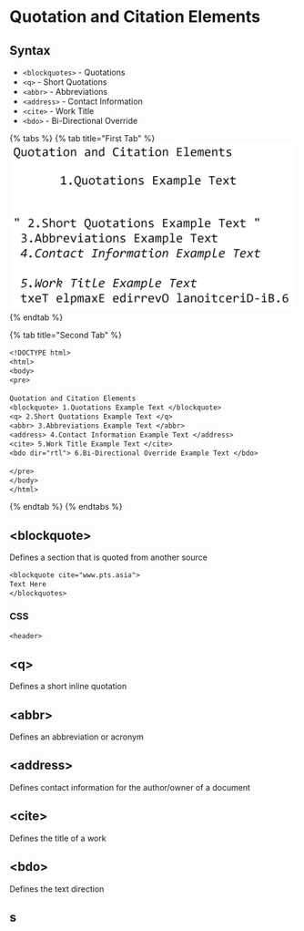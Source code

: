 # Quotation and Citation Elements

## Syntax

* `<blockquotes>` - Quotations
* `<q>` - Short Quotations
* `<abbr>` - Abbreviations
* `<address>` - Contact Information
* `<cite>` - Work Title
* `<bdo>` - Bi-Directional Override

{% tabs %}
{% tab title="First Tab" %}
![](../../../.gitbook/assets/image%20%282%29.png)
{% endtab %}

{% tab title="Second Tab" %}
```markup
<!DOCTYPE html>
<html>
<body>
<pre>

Quotation and Citation Elements
<blockquote> 1.Quotations Example Text </blockquote>
<q> 2.Short Quotations Example Text </q>
<abbr> 3.Abbreviations Example Text </abbr>
<address> 4.Contact Information Example Text </address>
<cite> 5.Work Title Example Text </cite>
<bdo dir="rtl"> 6.Bi-Directional Override Example Text </bdo>

</pre>
</body>
</html>
```
{% endtab %}
{% endtabs %}

## &lt;blockquote&gt;

Defines a section that is quoted from another source

```markup
<blockquote cite="www.pts.asia">
Text Here
</blockquotes>
```

### CSS

```markup
<header>
```

## &lt;q&gt;

Defines a short inline quotation

## &lt;abbr&gt;

Defines an abbreviation or acronym

## &lt;address&gt;

Defines contact information for the author/owner of a document

## &lt;cite&gt;

Defines the title of a work

## &lt;bdo&gt;

Defines the text direction

## s

